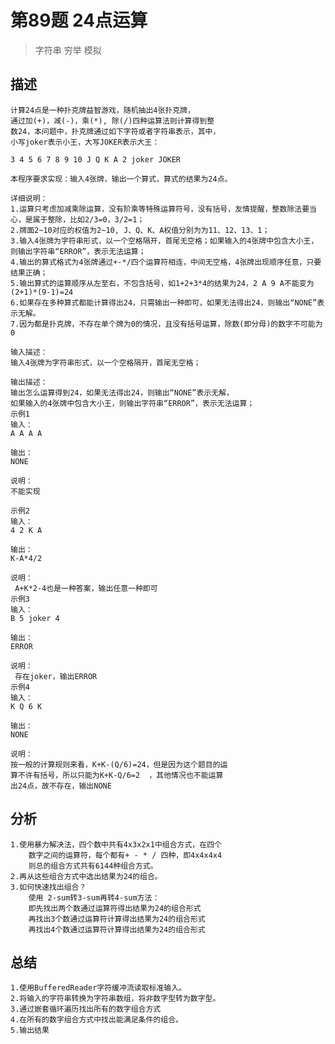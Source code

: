 # 第89题 24点运算
> 字符串 穷举 模拟
## 描述
    计算24点是一种扑克牌益智游戏，随机抽出4张扑克牌，
    通过加(+)，减(-)，乘(*), 除(/)四种运算法则计算得到整
    数24，本问题中，扑克牌通过如下字符或者字符串表示，其中，
    小写joker表示小王，大写JOKER表示大王：
    
    3 4 5 6 7 8 9 10 J Q K A 2 joker JOKER
    
    本程序要求实现：输入4张牌，输出一个算式，算式的结果为24点。
    
    详细说明： 
    1.运算只考虑加减乘除运算，没有阶乘等特殊运算符号，没有括号，友情提醒，整数除法要当心，是属于整除，比如2/3=0，3/2=1；
    2.牌面2~10对应的权值为2~10, J、Q、K、A权值分别为为11、12、13、1；
    3.输入4张牌为字符串形式，以一个空格隔开，首尾无空格；如果输入的4张牌中包含大小王，则输出字符串“ERROR”，表示无法运算；
    4.输出的算式格式为4张牌通过+-*/四个运算符相连，中间无空格，4张牌出现顺序任意，只要结果正确；
    5.输出算式的运算顺序从左至右，不包含括号，如1+2+3*4的结果为24，2 A 9 A不能变为(2+1)*(9-1)=24
    6.如果存在多种算式都能计算得出24，只需输出一种即可，如果无法得出24，则输出“NONE”表示无解。
    7.因为都是扑克牌，不存在单个牌为0的情况，且没有括号运算，除数(即分母)的数字不可能为0
    
    输入描述：
    输入4张牌为字符串形式，以一个空格隔开，首尾无空格；
    
    输出描述：
    输出怎么运算得到24，如果无法得出24，则输出“NONE”表示无解，
    如果输入的4张牌中包含大小王，则输出字符串“ERROR”，表示无法运算；
    示例1
    输入：
    A A A A

    输出：
    NONE

    说明：
    不能实现       
    
    示例2
    输入：
    4 2 K A

    输出：
    K-A*4/2

    说明：
     A+K*2-4也是一种答案，输出任意一种即可       
    示例3
    输入：
    B 5 joker 4

    输出：
    ERROR

    说明：
     存在joker，输出ERROR      
    示例4
    输入：
    K Q 6 K

    输出：
    NONE

    说明：
    按一般的计算规则来看，K+K-(Q/6)=24，但是因为这个题目的运
    算不许有括号，所以只能为K+K-Q/6=2  ，其他情况也不能运算
    出24点，故不存在，输出NONE
    
## 分析
    1.使用暴力解决法，四个数中共有4x3x2x1中组合方式，在四个
        数字之间的运算符，每个都有+ - * / 四种，即4x4x4x4
        则总的组合方式共有6144种组合方式。
    2.再从这些组合方式中选出结果为24的组合。
    3.如何快速找出组合？
        使用 2-sum转3-sum再转4-sum方法：
        即先找出两个数通过运算符得出结果为24的组合形式
        再找出3个数通过运算符计算得出结果为24的组合形式
        再找出4个数通过运算符计算得出结果为24的组合形式
        
## 总结
    1.使用BufferedReader字符缓冲流读取标准输入。
    2.将输入的字符串转换为字符串数组，将非数字型转为数字型。
    3.通过嵌套循环遍历找出所有的数字组合方式
    4.在所有的数字组合方式中找出能满足条件的组合。
    5.输出结果

